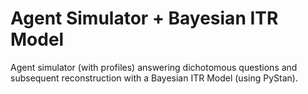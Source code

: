 # Agent Simulator + Bayesian ITR Model
Agent simulator (with profiles) answering dichotomous questions and subsequent reconstruction with a Bayesian ITR Model (using PyStan).
